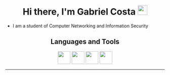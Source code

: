 <h1 align="center"> Hi there, I'm Gabriel Costa <img src="https://media.giphy.com/media/hvRJCLFzcasrR4ia7z/giphy.gif" width="30px"> </h1>

- I am a student of Computer Networking and Information Security

<h2 align="center" >Languages and Tools </h2>
<p align="center">
    <img src="https://cdn.jsdelivr.net/gh/devicons/devicon/icons/python/python-original.svg"  width="40" height="40" />
    <img src="https://cdn.jsdelivr.net/gh/devicons/devicon/icons/git/git-original.svg" width="40" height="40"/>
    <img src="https://cdn.jsdelivr.net/gh/devicons/devicon/icons/debian/debian-original.svg" width="40" height="40"/>
    <img src="https://cdn.jsdelivr.net/gh/devicons/devicon/icons/bash/bash-original.svg" width="40" height="40"/>
   <hr>
</p>

<!---
Hykato-M3G/README is a ✨ special ✨ repository because its `README.md` (this file) appears on your GitHub profile.
You can click the Preview link to take a look at your changes.
--->


